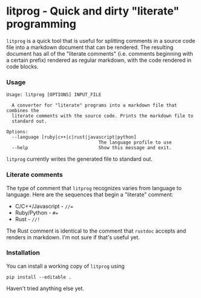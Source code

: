 # litprog - Quick and dirty "literate" programming
`litprog` is a quick tool that is useful for splitting comments
in a source code file into a markdown document that can be rendered.
The resulting document has all of the "literate comments" (i.e. comments
beginning with a certain prefix) rendered as regular markdown, with the code
rendered in code blocks. 

### Usage
```
Usage: litprog [OPTIONS] INPUT_FILE

  A converter for "literate" programs into a markdown file that combines the
  literate comments with the source code. Prints the markdown file to
  standard out.

Options:
  --language [ruby|c++|c|rust|javascript|python]
                                  The language profile to use
  --help                          Show this message and exit.
```
`litprog` currently writes the generated file to standard out.

### Literate comments
The type of comment that `litprog` recognizes varies from language
to language. Here are the sequences that begin a "literate" comment:

* C/C++/Javascript - `//=`
* Ruby/Python - `#=`
* Rust - `//!`

The Rust comment is identical to the comment that `rustdoc` accepts and renders
in markdown. I'm not sure if that's useful yet.

### Installation
You can install a working copy of `litprog` using
```
pip install --editable .
```

Haven't tried anything else yet.